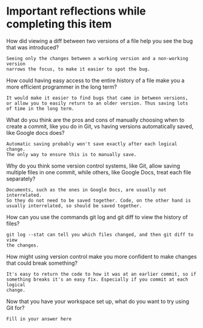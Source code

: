 # Important reflections while completing this item

How did viewing a diff between two versions of a file help you see the bug that
was introduced?

    Seeing only the changes between a working version and a non-working version
    narrows the focus, to make it easier to spot the bug.

How could having easy access to the entire history of a file make you a more
efficient programmer in the long term?

    It would make it easier to find bugs that came in between versions,
    or allow you to easily return to an older version. Thus saving lots
    of time in the long term.

What do you think are the pros and cons of manually choosing when to create a
commit, like you do in Git, vs having versions automatically saved, like Google
docs does?

    Automatic saving probably won't save exactly after each logical change.
    The only way to ensure this is to manually save.

Why do you think some version control systems, like Git, allow saving multiple
files in one commit, while others, like Google Docs, treat each file separately?

    Documents, such as the ones in Google Docs, are usually not interrelated.
    So they do not need to be saved together. Code, on the other hand is
    usually interrelated, so should be saved together.

How can you use the commands git log and git diff to view the history of files?

    git log --stat can tell you which files changed, and then git diff to view
    the changes.

How might using version control make you more confident to make changes that
could break something?

    It's easy to return the code to how it was at an earlier commit, so if
    something breaks it's an easy fix. Especially if you commit at each logical
    change.

Now that you have your workspace set up, what do you want to try using Git for?

    Fill in your answer here
